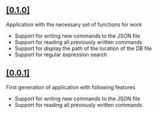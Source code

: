 ## [[0.1.0]][2]

Application with the necessary set of functions for work

- Support for writing new commands to the JSON file
- Support for reading all previously written commands
- Support for display the path of the location of the DB file
- Support for regular expression search

## [[0.0.1]][1]

First generation of application with following features

- Support for writing new commands to the JSON file
- Support for reading all previously written commands

[1]: https://github.com/ShpylovyiRoman/shortc/releases/tag/0.0.1
[2]: https://github.com/ShpylovyiRoman/shortc/releases/tag/0.1.0